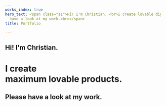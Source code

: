 ```yaml
---
works_index: true
hero_text: <span class="s1">Hi! I'm Christian. <br>I create lovable digital services.<br>Please
  have a look at my work.<br></span>
title: Portfolio

---
```

## Hi! I'm Christian.

# I create <br><span class="outline">maximum lovable products.</span>

## Please have a look at my work.

<WorksList />